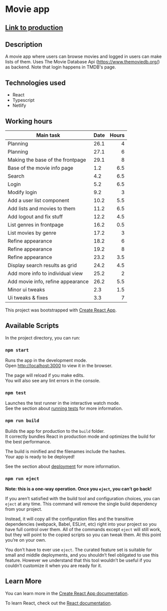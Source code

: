 # Movie app

## [Link to production](https://amazing-northcutt-a6f3bd.netlify.app/)

## Description

A movie app where users can browse movies and logged in users can make lists of them. Uses The Movie Database Api (https://www.themoviedb.org/) as backend. Note that login happens in TMDB's page. 

## Technologies used
- React
- Typescript
- Netlify

## Working hours

| Main task                       | Date  | Hours  |
| --------------------------------|:------| -----: |
|Planning                          |26.1   |   4   |
|Planning                          |27.1   |   6   |
|Making the base of the frontpage  |29.1   |   8   |
|Base of the movie info page       |1.2    |   6.5 |
|Search                            |4.2    |   6.5 |
|Login                             |5.2    |   6.5 |
|Modify login                      |9.2    |   3   |
|Add a user list component         |10.2   |   5.5 |
|Add lists and movies to them      |11.2   |   6.5 |
|Add logout and fix stuff          |12.2   |   4.5 |
|List genres in frontpage          |16.2   |   0.5 |
|List movies by genre              |17.2   |   3   |
|Refine appearance                 |18.2   |   6   |
|Refine appearance                 |19.2   |   8   |
|Refine appearance                 |23.2   |   3.5 |
|Display search results as grid    |24.2   |   4.5 |
|Add more info to individual view  |25.2   |   2   |
|Add movie info, refine appearance |26.2   |   5.5 |
|Minor ui tweaks                   |2.3    |   1.5 |
|Ui tweaks & fixes                 |3.3    |   7   |


This project was bootstrapped with [Create React App](https://github.com/facebook/create-react-app).

## Available Scripts

In the project directory, you can run:

### `npm start`

Runs the app in the development mode.\
Open [http://localhost:3000](http://localhost:3000) to view it in the browser.

The page will reload if you make edits.\
You will also see any lint errors in the console.

### `npm test`

Launches the test runner in the interactive watch mode.\
See the section about [running tests](https://facebook.github.io/create-react-app/docs/running-tests) for more information.

### `npm run build`

Builds the app for production to the `build` folder.\
It correctly bundles React in production mode and optimizes the build for the best performance.

The build is minified and the filenames include the hashes.\
Your app is ready to be deployed!

See the section about [deployment](https://facebook.github.io/create-react-app/docs/deployment) for more information.

### `npm run eject`

**Note: this is a one-way operation. Once you `eject`, you can’t go back!**

If you aren’t satisfied with the build tool and configuration choices, you can `eject` at any time. This command will remove the single build dependency from your project.

Instead, it will copy all the configuration files and the transitive dependencies (webpack, Babel, ESLint, etc) right into your project so you have full control over them. All of the commands except `eject` will still work, but they will point to the copied scripts so you can tweak them. At this point you’re on your own.

You don’t have to ever use `eject`. The curated feature set is suitable for small and middle deployments, and you shouldn’t feel obligated to use this feature. However we understand that this tool wouldn’t be useful if you couldn’t customize it when you are ready for it.

## Learn More

You can learn more in the [Create React App documentation](https://facebook.github.io/create-react-app/docs/getting-started).

To learn React, check out the [React documentation](https://reactjs.org/).
